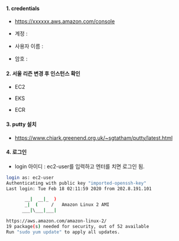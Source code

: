 #### 1. credentials
- https://xxxxxx.aws.amazon.com/console

- 계정 :
> 

- 사용자 이름 : 
> 

- 암호 : 
> 	

#### 2. 서울 리즌  변경 후 인스턴스 확인 

- EC2

- EKS

- ECR


#### 3. putty 설치 
- https://www.chiark.greenend.org.uk/~sgtatham/putty/latest.html


#### 4. 로그인 

- login 아이디 : ec2-user를 입력하고 엔터를 치면 로그인 됨. 

```bash 
login as: ec2-user
Authenticating with public key "imported-openssh-key"
Last login: Tue Feb 18 02:11:59 2020 from 202.8.191.101

       __|  __|_  )
       _|  (     /   Amazon Linux 2 AMI
      ___|\___|___|

https://aws.amazon.com/amazon-linux-2/
19 package(s) needed for security, out of 52 available
Run "sudo yum update" to apply all updates.

